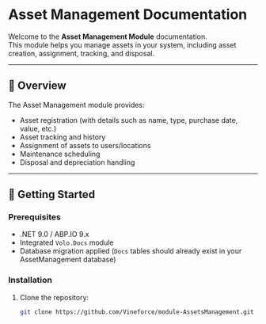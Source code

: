 # Asset Management Documentation

Welcome to the **Asset Management Module** documentation.  
This module helps you manage assets in your system, including asset creation, assignment, tracking, and disposal.

---

## 📖 Overview
The Asset Management module provides:
- Asset registration (with details such as name, type, purchase date, value, etc.)
- Asset tracking and history
- Assignment of assets to users/locations
- Maintenance scheduling
- Disposal and depreciation handling

---

## 🚀 Getting Started
### Prerequisites
- .NET 9.0 / ABP.IO 9.x
- Integrated `Volo.Docs` module
- Database migration applied (`Docs` tables should already exist in your AssetManagement database)

### Installation
1. Clone the repository:  
   ```bash
   git clone https://github.com/Vineforce/module-AssetsManagement.git